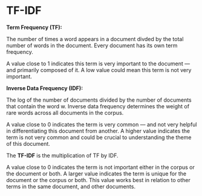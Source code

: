 # TF-IDF

**Term Frequency (TF):**

The number of times a word appears in a document divded by the total number of words in the document. Every document has its own term frequency.

A value close to 1 indicates this term is very important to the document — and primarily composed of it. A low value could mean this term is not very important.

**Inverse Data Frequency (IDF):**

The log of the number of documents divided by the number of documents that contain the word w. Inverse data frequency determines the weight of rare words across all documents in the corpus.

A value close to 0 indicates the term is very common — and not very helpful in differentiating this document from another. A higher value indicates the term is not very common and could be crucial to understanding the theme of this document.

The **TF-IDF** is the multiplication of TF by IDF.

A value close to 0 indicates the term is not important either in the corpus or the document or both. A larger value indicates the term is unique for the document or the corpus or both. This value works best in relation to other terms in the same document, and other documents.